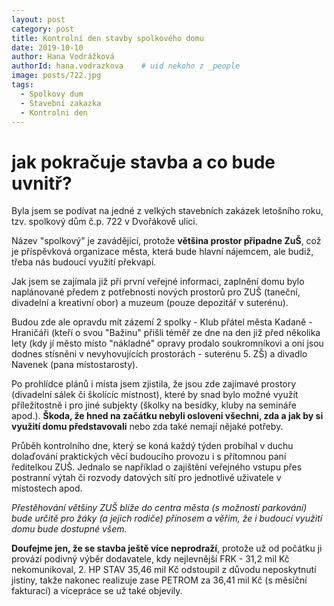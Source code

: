 ```yaml
---
layout: post
category: post
title: Kontrolní den stavby spolkového domu   
date: 2019-10-10
author: Hana Vodrážková
authorId: hana.vodrazkova    # uid nekoho z _people
image: posts/722.jpg
tags:
  - Spolkovy dum
  - Stavební zakazka
  - Kontrolni den
---
```


# jak pokračuje stavba a co bude uvnitř? 


Byla jsem se podívat na jedné z velkých stavebních zakázek letošního roku, tzv. spolkový dům č.p. 722 v Dvořákově ulici.

Název "spolkový" je zavádějící, protože **většina prostor připadne ZuŠ**, což je příspěvková organizace města, která bude hlavní nájemcem, ale budiž, třeba nás budoucí využití překvapí.

Jak jsem se zajímala již při první veřejné informaci, zaplnění domu bylo naplánované předem z potřebnosti nových prostorů 
pro ZUŠ (taneční, divadelní a kreativní obor) a muzeum (pouze depozitář v suterénu).

Budou zde ale opravdu mít zázemí 2 spolky - Klub přátel města Kadaně - Hraničáři (kteří o svou "Bažinu" přišli téměř ze dne na den již před několika lety (kdy jí město místo "nákladné" opravy prodalo soukromníkovi a oni jsou dodnes stísněni v nevyhovujících prostorách - suterénu 5. ZŠ) a divadlo Navenek (pana místostarosty).

Po prohlídce plánů i místa jsem zjistila, že jsou zde zajímavé prostory (divadelní sálek či školícíc místnost), které by snad bylo možné využít příležitostně i pro jiné subjekty (školky na besídky, kluby na semináře apod.). 
**Škoda, že hned na začátku nebyli osloveni všechni, zda a jak by si využití domu představovali** nebo zda také nemají nějaké potřeby.

Průběh kontrolního dne, který se koná každý týden probíhal v duchu dolaďování praktických věcí budoucího provozu i s přítomnou paní ředitelkou ZUŠ.
Jednalo se například o zajištění veřejného vstupu přes postranní výtah či rozvody datových sítí pro jednotlivé uživatele v místostech apod.

*Přestěhování většiny ZUŠ blíže do centra města (s možností parkování) bude určitě pro žáky (a jejich rodiče) přínosem a věřím, že i budoucí využití domu bude dostupné všem.* 

**Doufejme jen, že se stavba ještě více neprodraží**, protože už od počátku ji provází podivný výběr dodavatele, kdy nejlevnější FRK - 31,2 mil Kč  nekomunikoval, 2. HP STAV 35,46 mil Kč odstoupil z důvodu neposkytnutí jistiny, takže nakonec realizuje zase PETROM za 36,41 mil Kč (s měsíční fakturací) a vícepráce se už také objevily.

 
